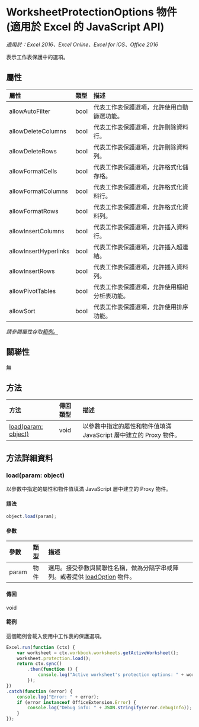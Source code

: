 # <a name="worksheetprotectionoptions-object-(javascript-api-for-excel)"></a>WorksheetProtectionOptions 物件 (適用於 Excel 的 JavaScript API)

_適用於：Excel 2016、Excel Online、Excel for iOS、Office 2016_

表示工作表保護中的選項。

## <a name="properties"></a>屬性

| 屬性	     | 類型	   |描述
|:---------------|:--------|:----------|
|allowAutoFilter|bool|代表工作表保護選項，允許使用自動篩選功能。|
|allowDeleteColumns|bool|代表工作表保護選項，允許刪除資料行。|
|allowDeleteRows|bool|代表工作表保護選項，允許刪除資料列。|
|allowFormatCells|bool|代表工作表保護選項，允許格式化儲存格。|
|allowFormatColumns|bool|代表工作表保護選項，允許格式化資料行。|
|allowFormatRows|bool|代表工作表保護選項，允許格式化資料列。|
|allowInsertColumns|bool|代表工作表保護選項，允許插入資料行。|
|allowInsertHyperlinks|bool|代表工作表保護選項，允許插入超連結。|
|allowInsertRows|bool|代表工作表保護選項，允許插入資料列。|
|allowPivotTables|bool|代表工作表保護選項，允許使用樞紐分析表功能。|
|allowSort|bool|代表工作表保護選項，允許使用排序功能。|

_請參閱屬性存取[範例。](#examples)_

## <a name="relationships"></a>關聯性
無


## <a name="methods"></a>方法

| 方法           | 傳回類型    |描述|
|:---------------|:--------|:----------|
|[load(param: object)](#loadparam-object)|void|以參數中指定的屬性和物件值填滿 JavaScript 層中建立的 Proxy 物件。|

## <a name="method-details"></a>方法詳細資料


### <a name="load(param:-object)"></a>load(param: object)
以參數中指定的屬性和物件值填滿 JavaScript 層中建立的 Proxy 物件。

#### <a name="syntax"></a>語法
```js
object.load(param);
```

#### <a name="parameters"></a>參數
| 參數	    | 類型	   |描述|
|:---------------|:--------|:----------|
|param|物件|選用。接受參數與關聯性名稱，做為分隔字串或陣列。或者提供 [loadOption](loadoption.md) 物件。|

#### <a name="returns"></a>傳回
void

#### <a name="examples"></a>範例
這個範例會載入使用中工作表的保護選項。
```js
Excel.run(function (ctx) {
    var worksheet = ctx.workbook.worksheets.getActiveWorksheet();
    worksheet.protection.load();            
    return ctx.sync()
        .then(function () {
            console.log("Active worksheet's protection options: " + worksheet.protection.options);
        });
})
.catch(function (error) {
    console.log("Error: " + error);
    if (error instanceof OfficeExtension.Error) {
        console.log("Debug info: " + JSON.stringify(error.debugInfo));
    }
});
```
